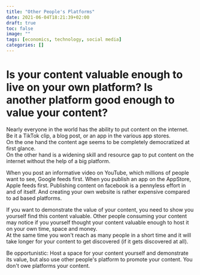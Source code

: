 ```yaml
---
title: "Other People's Platforms"
date: 2021-06-04T18:21:39+02:00
draft: true
toc: false
image: ""
tags: [economics, technology, social media]
categories: []
---
```


# Is your content valuable enough to live on your own platform? Is another platform good enough to value your content?
<!--more-->
Nearly everyone in the world has the ability to put content on the internet. Be it a TikTok clip, a blog post, or an app in the various app stores.<br />
On the one hand the content age seems to be completely democratized at first glance.<br />
On the other hand is a widening skill and resource gap to put content on the internet without the help of a big platform.

When you post an informative video on YouTube, which millions of people want to see, Google feeds first. When you publish an app on the AppStore, Apple feeds first. Publishing content on facebook is a pennyless effort in and of itself. And creating your own website is rather expensive compared to ad based platforms.

If you want to demonstrate the value of your content, you need to show you yourself find this content valuable. Other people consuming your content may notice if you yourself thought your content valuable enough to host it on your own time, space and money.<br />
At the same time you won't reach as many people in a short time and it will take longer for your content to get discovered (if it gets discovered at all).

Be opportunistic: Host a space for your content yourself and demonstrate its value, but also use other people's platform to promote your content. You don't owe platforms your content.
